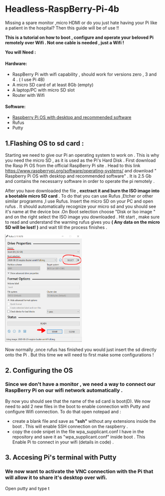# Headless-RaspBerry-Pi-4b
Missing a spare monitor ,micro HDMI or do you just hate having your Pi like a patient in the hospital?
Then this guide will be of use !!
 
**This is a tutorial on how to boot , configure and operate your beloved Pi  remotely over Wifi . Not one cable is needed , just a Wifi !**

**You will Need :**

  #### Hardware: 
 
  - RaspBerry Pi with wifi capability , should work for versions zero , 3 and 4 . ( I use Pi 4B)   
  - A micro SD card of at least 8Gb (empty)
  - A laptop/PC with micro SD slot 
  - Router with Wifi 
  
  
 #### Software:
   - [Raspberry Pi OS with desktop and recommended software](https://www.raspberrypi.org/software/operating-systems/)
   - Rufus 
   - Putty
  
  
 ## 1.Flashing OS to sd card :
 
 Starting we need to give our Pi an operating system to work on . This is why you need the micro SD , as it is used as the Pi's Hard Disk .
 First download the Rasp Pi OS from the official RaspBerry Pi site . Head to this link https://www.raspberrypi.org/software/operating-systems/ 
 and download  " Raspberry Pi OS with desktop and recommended software" . It is 2.5 Gb and contains the necessarry software in order to operate 
 the pi remotely .
 
 After you have downloaded the file , **exctract it and burn the ISO image into a bootable micro SD card** . To do that you can use Rufus ,Etcher or other
 similar programms ,I use Rufus. Insert the micro SD  on your PC and open rufus . It should automatically recognize your micro sd and you should see 
 it's name at the device box .On Boot selection choose "Disk or Iso image " and on the right select the ISO image you downloaded . Hit start , make sure 
 to read and understand the warning rufus gives you **( Any data on the micro SD will be lost! )** and wait till the process finishes . 
 
<img src="https://github.com/Poulinakis-Konstantinos/Headless-RaspBerry-Pi-4b/blob/main/Rufus.PNG" alt="rufus" width="250" height="350">
  
 Now normally ,once rufus has finished you would just insert the sd directly onto the Pi . But this time we will need to first make some configurations ! 
 
 ## 2. Configuring the OS 
 ### Since we don't have a monitor , we need a way to connect our RaspBerry Pi on our wifi network automatically .
 By now you should see that the name of the sd card is boot(D). We now need to add 2 new files in the boot to enable connection with Putty and configure Wifi connection.
 To do that open notepad and :
 - create a blank file and save as **"ssh"** without any extensions inside the boot . This will enable SSH connection on the raspberry .
 - copy the code snipet in the file wpa_supplicant.conf I have in the repository and save it as "wpa_supplicant.conf" inside boot . This Enable Pi to connect
 in your wifi (details in code) . 
 
 ## 3. Accesing Pi's terminal with Putty
  ### We now want to activate the VNC connection with the Pi that will allow it to share it's desktop over wifi.
  Open putty and type t
  
